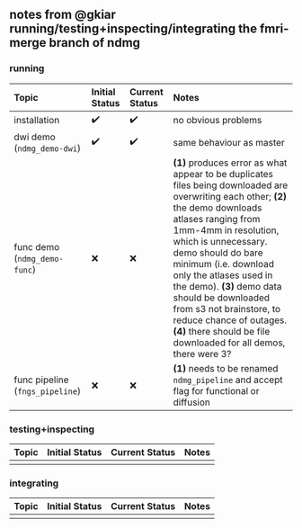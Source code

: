 ## notes from @gkiar running/testing+inspecting/integrating the fmri-merge branch of ndmg

### running
| Topic | Initial Status | Current Status | Notes |
|:------|:---------------|:---------------|:------|
| installation | :heavy_check_mark: | :heavy_check_mark: | no obvious problems |
| dwi demo (`ndmg_demo-dwi`) | :heavy_check_mark: | :heavy_check_mark: | same behaviour as master |
| func demo (`ndmg_demo-func`) | :x: | :x: | **(1)** produces error as what appear to be duplicates files being downloaded are overwriting each other; **(2)** the demo downloads atlases ranging from 1mm-4mm in resolution, which is unnecessary. demo should do bare minimum (i.e. download only the atlases used in the demo). **(3)** demo data should be downloaded from s3 not brainstore, to reduce chance of outages. **(4)** there should be file downloaded for all demos, there were 3?|
| func pipeline (`fngs_pipeline`) | :x: | :x: | **(1)** needs to be renamed `ndmg_pipeline` and accept flag for functional or diffusion |


### testing+inspecting
| Topic | Initial Status | Current Status | Notes |
|:------|:---------------|:---------------|:------|
|    |    |    |   |


### integrating
| Topic | Initial Status | Current Status | Notes |
|:------|:---------------|:---------------|:------|
|    |    |    |   |
